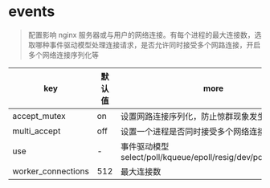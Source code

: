 # events

> 配置影响 nginx 服务器或与用户的网络连接。有每个进程的最大连接数，选取哪种事件驱动模型处理连接请求，是否允许同时接受多个网路连接，开启多个网络连接序列化等

| key                | 默认值 | more                                                           |
| ------------------ | ------ | -------------------------------------------------------------- |
| accept_mutex       | on     | 设置网路连接序列化，防止惊群现象发生                           |
| multi_accept       | off    | 设置一个进程是否同时接受多个网络连接                           |
| use                | -      | 事件驱动模型 select/poll/kqueue/epoll/resig/dev/poll/eventport |
| worker_connections | 512    | 最大连接数                                                     |
